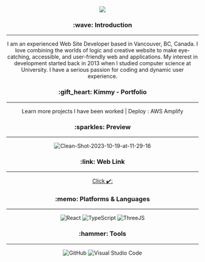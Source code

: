 


<div align=center>

<img src="https://capsule-render.vercel.app/api?type=cylinder&color=auto&text=Hello%20World!&fontAlignY=45&fontSize=40&height=120&animation=blinking&desc=My%20name%20is%20Kim%20:)&descAlignY=70" />

<h3> :wave: Introduction </h3>
<hr/>
  <p>I am an experienced Web Site Developer based in Vancouver, BC, Canada. I love combining the worlds of logic and creative website to make eye-catching, accessible, and    user-friendly web and applications. My interest in development started back in 2013 when I studied computer science at University. I have a serious passion for coding    and dynamic user experience. </p>


  <h3> :gift_heart: Kimmy - Portfolio </h3>
  <hr/>
  <p> Learn more projects I have been worked | Deploy : AWS Amplify </p>
  
  
  
<h3> :sparkles: Preview </h3>
<hr/>

<img src="https://i.ibb.co/M7fdG7m/Clean-Shot-2023-10-19-at-11-29-16.png" alt="Clean-Shot-2023-10-19-at-11-29-16" border="0">

<h3> :link: Web Link </h3>
<hr/>
  <a href="https://kimmy-young.info"><p>Click ✔️: </p></a>
  

<h3> :memo: Platforms & Languages  </h3>
<hr/>

![React](https://img.shields.io/badge/React-61DAFB.svg?&style=for-the-badge&logo=React&logoColor=white)
![TypeScript](https://img.shields.io/badge/TypeScript-3178C6.svg?&style=for-the-badge&logo=TypeScript&logoColor=white)
![ThreeJS](https://img.shields.io/badge/ThreeJS-000000.svg?&style=for-the-badge&logo=ThreeJS&logoColor=white)

<h3> :hammer: Tools </h3>
<hr/>


![GitHub](https://img.shields.io/badge/GitHub-181717.svg?&style=for-the-badge&logo=GitHub&logoColor=white)
![Visual Studio Code](https://img.shields.io/badge/VisualStudioCode-007ACC.svg?&style=for-the-badge&logo=GitHub&logoColor=white)



</div>


